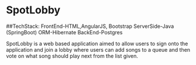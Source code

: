 # SpotLobby

##TechStack:
FrontEnd-HTML,AngularJS, Bootstrap 
ServerSide-Java (SpringBoot)
ORM-Hibernate
BackEnd-Postgres

SpotLobby is a web based application aimed to allow users to sign onto the application and join a lobby where users can add songs to a queue and then vote on what song should play next from the list given.
